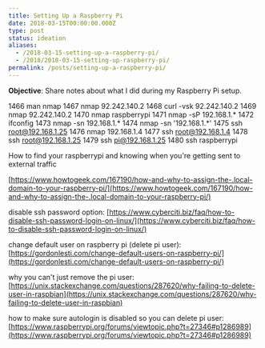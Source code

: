 ```yaml
---
title: Setting Up a Raspberry Pi
date: 2018-03-15T00:00:00.000Z
type: post
status: ideation
aliases:
  - /2018-03-15-setting-up-a-raspberry-pi/
  - /2018/2018-03-15-setting-up-raspberry-pi/
permalink: /posts/setting-up-a-raspberry-pi/
---
```




**Objective**: Share notes about what I did during my Raspberry Pi setup.

1466 man nmap
1467 nmap 92.242.140.2
1468 curl -vsk 92.242.140.2
1469 nmap 92.242.140.2
1470 nmap raspberrypi
1471 nmap -sP 192.168.1.*
1472 ifconfig
1473 nmap -sn 192.168.1.*
1474 nmap -sn '192.168.1.*'
1475 ssh [root@192.168.1.25](mailto:root@192.168.1.25)
1476 nmap 192.168.1.4
1477 ssh [root@192.168.1.4](mailto:root@192.168.1.4)
1478 ssh [root@192.168.1.25](mailto:root@192.168.1.25)
1479 ssh [pi@192.168.1.25](mailto:pi@192.168.1.25)
1480 ssh raspberrypi

How to find your raspberrypi and knowing when you're getting sent to external traffic

[https://www.howtogeek.com/167190/how-and-why-to-assign-the-.local-domain-to-your-raspberry-pi/](https://www.howtogeek.com/167190/how-and-why-to-assign-the-.local-domain-to-your-raspberry-pi/)

disable ssh password option:
[https://www.cyberciti.biz/faq/how-to-disable-ssh-password-login-on-linux/](https://www.cyberciti.biz/faq/how-to-disable-ssh-password-login-on-linux/)

change default user on raspberry pi (delete pi user):
[https://gordonlesti.com/change-default-users-on-raspberry-pi/](https://gordonlesti.com/change-default-users-on-raspberry-pi/)

why you can't just remove the pi user:
[https://unix.stackexchange.com/questions/287620/why-failing-to-delete-user-in-raspbian](https://unix.stackexchange.com/questions/287620/why-failing-to-delete-user-in-raspbian)

how to make sure autologin is disabled so you can delete pi user:
[https://www.raspberrypi.org/forums/viewtopic.php?t=27346#p1286989](https://www.raspberrypi.org/forums/viewtopic.php?t=27346#p1286989)
